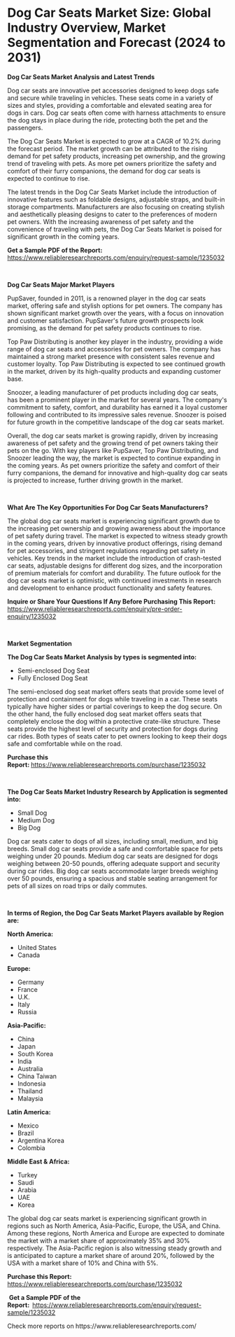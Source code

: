 <p><h1>Dog Car Seats Market Size: Global Industry Overview, Market Segmentation and Forecast (2024 to 2031)</h1></p><p><strong>Dog Car Seats Market Analysis and Latest Trends</strong></p>
<p><p>Dog car seats are innovative pet accessories designed to keep dogs safe and secure while traveling in vehicles. These seats come in a variety of sizes and styles, providing a comfortable and elevated seating area for dogs in cars. Dog car seats often come with harness attachments to ensure the dog stays in place during the ride, protecting both the pet and the passengers.</p><p>The Dog Car Seats Market is expected to grow at a CAGR of 10.2% during the forecast period. The market growth can be attributed to the rising demand for pet safety products, increasing pet ownership, and the growing trend of traveling with pets. As more pet owners prioritize the safety and comfort of their furry companions, the demand for dog car seats is expected to continue to rise.</p><p>The latest trends in the Dog Car Seats Market include the introduction of innovative features such as foldable designs, adjustable straps, and built-in storage compartments. Manufacturers are also focusing on creating stylish and aesthetically pleasing designs to cater to the preferences of modern pet owners. With the increasing awareness of pet safety and the convenience of traveling with pets, the Dog Car Seats Market is poised for significant growth in the coming years.</p></p>
<p><strong>Get a Sample PDF of the Report:&nbsp;</strong> <a href="https://www.reliableresearchreports.com/enquiry/request-sample/1235032">https://www.reliableresearchreports.com/enquiry/request-sample/1235032</a></p>
<p>&nbsp;</p>
<p><strong>Dog Car Seats Major Market Players</strong></p>
<p><p>PupSaver, founded in 2011, is a renowned player in the dog car seats market, offering safe and stylish options for pet owners. The company has shown significant market growth over the years, with a focus on innovation and customer satisfaction. PupSaver's future growth prospects look promising, as the demand for pet safety products continues to rise.</p><p>Top Paw Distributing is another key player in the industry, providing a wide range of dog car seats and accessories for pet owners. The company has maintained a strong market presence with consistent sales revenue and customer loyalty. Top Paw Distributing is expected to see continued growth in the market, driven by its high-quality products and expanding customer base.</p><p>Snoozer, a leading manufacturer of pet products including dog car seats, has been a prominent player in the market for several years. The company's commitment to safety, comfort, and durability has earned it a loyal customer following and contributed to its impressive sales revenue. Snoozer is poised for future growth in the competitive landscape of the dog car seats market.</p><p>Overall, the dog car seats market is growing rapidly, driven by increasing awareness of pet safety and the growing trend of pet owners taking their pets on the go. With key players like PupSaver, Top Paw Distributing, and Snoozer leading the way, the market is expected to continue expanding in the coming years. As pet owners prioritize the safety and comfort of their furry companions, the demand for innovative and high-quality dog car seats is projected to increase, further driving growth in the market.</p></p>
<p>&nbsp;</p>
<p><strong>What Are The Key Opportunities For Dog Car Seats Manufacturers?</strong></p>
<p><p>The global dog car seats market is experiencing significant growth due to the increasing pet ownership and growing awareness about the importance of pet safety during travel. The market is expected to witness steady growth in the coming years, driven by innovative product offerings, rising demand for pet accessories, and stringent regulations regarding pet safety in vehicles. Key trends in the market include the introduction of crash-tested car seats, adjustable designs for different dog sizes, and the incorporation of premium materials for comfort and durability. The future outlook for the dog car seats market is optimistic, with continued investments in research and development to enhance product functionality and safety features.</p></p>
<p><strong>Inquire or Share Your Questions If Any Before Purchasing This Report:</strong> <a href="https://www.reliableresearchreports.com/enquiry/pre-order-enquiry/1235032">https://www.reliableresearchreports.com/enquiry/pre-order-enquiry/1235032</a></p>
<p>&nbsp;</p>
<p><strong>Market Segmentation</strong></p>
<p><strong>The Dog Car Seats Market Analysis by types is segmented into:</strong></p>
<p><ul><li>Semi-enclosed Dog Seat</li><li>Fully Enclosed Dog Seat</li></ul></p>
<p><p>The semi-enclosed dog seat market offers seats that provide some level of protection and containment for dogs while traveling in a car. These seats typically have higher sides or partial coverings to keep the dog secure. On the other hand, the fully enclosed dog seat market offers seats that completely enclose the dog within a protective crate-like structure. These seats provide the highest level of security and protection for dogs during car rides. Both types of seats cater to pet owners looking to keep their dogs safe and comfortable while on the road.</p></p>
<p><strong>Purchase this Report:&nbsp;</strong><a href="https://www.reliableresearchreports.com/purchase/1235032">https://www.reliableresearchreports.com/purchase/1235032</a></p>
<p>&nbsp;</p>
<p><strong>The Dog Car Seats Market Industry Research by Application is segmented into:</strong></p>
<p><ul><li>Small Dog</li><li>Medium Dog</li><li>Big Dog</li></ul></p>
<p><p>Dog car seats cater to dogs of all sizes, including small, medium, and big breeds. Small dog car seats provide a safe and comfortable space for pets weighing under 20 pounds. Medium dog car seats are designed for dogs weighing between 20-50 pounds, offering adequate support and security during car rides. Big dog car seats accommodate larger breeds weighing over 50 pounds, ensuring a spacious and stable seating arrangement for pets of all sizes on road trips or daily commutes.</p></p>
<p>&nbsp;</p>
<p><strong>In terms of Region, the Dog Car Seats Market Players available by Region are:</strong></p>
<p>
    <p> <strong> North America: </strong>
        <ul>
            <li>United States</li>
            <li>Canada</li>
        </ul>
        </p> 
    <p> <strong> Europe: </strong>
        <ul>
            <li>Germany</li>
            <li>France</li>
            <li>U.K.</li>
            <li>Italy</li>
            <li>Russia</li>
        </ul>
        </p> 
    <p> <strong> Asia-Pacific: </strong>
        <ul>
            <li>China</li>
            <li>Japan</li>
            <li>South Korea</li>
            <li>India</li>
            <li>Australia</li>
            <li>China Taiwan</li>
            <li>Indonesia</li>
            <li>Thailand</li>
            <li>Malaysia</li>
        </ul>
        </p> 
    <p> <strong> Latin America: </strong>
        <ul>
            <li>Mexico</li>
            <li>Brazil</li>
            <li>Argentina Korea</li>
            <li>Colombia</li>
        </ul>
        </p> 
    <p> <strong> Middle East & Africa: </strong>
        <ul>
            <li>Turkey</li>
            <li>Saudi</li>
            <li>Arabia</li>
            <li>UAE</li>
            <li>Korea</li>
        </ul>
    </p>
    </p>
<p><p>The global dog car seats market is experiencing significant growth in regions such as North America, Asia-Pacific, Europe, the USA, and China. Among these regions, North America and Europe are expected to dominate the market with a market share of approximately 35% and 30% respectively. The Asia-Pacific region is also witnessing steady growth and is anticipated to capture a market share of around 20%, followed by the USA with a market share of 10% and China with 5%.</p></p>
<p><strong>Purchase this Report: </strong><a href="https://www.reliableresearchreports.com/purchase/1235032">https://www.reliableresearchreports.com/purchase/1235032</a></p>
<p>&nbsp;<strong>Get a Sample PDF of the Report:&nbsp;&nbsp;</strong><a href="https://www.reliableresearchreports.com/enquiry/request-sample/1235032">https://www.reliableresearchreports.com/enquiry/request-sample/1235032</a></p>
<p><strong></strong></p>
<p>Check more reports on https://www.reliableresearchreports.com/</p>